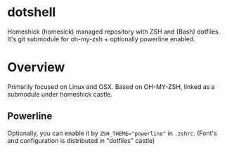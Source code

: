 dotshell
========

Homeshick (homesick) managed repository with ZSH and (Bash) dotfiles. It's git submodule for oh-my-zsh + optionally powerline enabled.

# Overview

Primarily focused on Linux and OSX. Based on OH-MY-ZSH, linked as a submodule under homeshick castle.

## Powerline

Optionally, you can enable it by `ZSH_THEME="powerline"` in `.zshrc`. (Font's and configuration is distributed in "dotfiles" castle)
